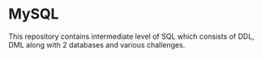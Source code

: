 # MySQL
This repository contains intermediate level of SQL which consists of DDL, DML along with 2 databases and various challenges.
